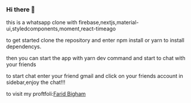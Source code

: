 ### Hi there 👋

this is a whatsapp clone with firebase,nextjs,material-ui,styledcomponents,moment,react-timeago

to get started clone the repository and enter npm install or yarn to install dependencys.

then you can start the app with yarn dev command and start to chat with your friends

to start chat enter your friend gmail and click on your friends account in sidebar,enjoy the chat!!!


to visit my proftfoli:[Farid Bigham](https://farid-bigham.netlify.app/)
